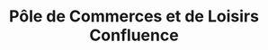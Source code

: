 ---
title: "Pôle de Commerces et de Loisirs Confluence"
url: /lyon/pole-de-commerces-et-de-loisirs-confluence/
shop: Einkaufszentrum
---